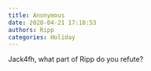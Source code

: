 ```yaml
---
title: Anonymous
date: 2020-04-21 17:18:53
authors: Ripp
categories: Holiday
---
```


 Jack4fh, what part of Ripp do you refute?